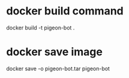 # docker build command
docker build -t pigeon-bot .

# docker save image
docker save -o pigeon-bot.tar pigeon-bot